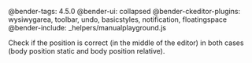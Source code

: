 @bender-tags: 4.5.0
@bender-ui: collapsed
@bender-ckeditor-plugins: wysiwygarea, toolbar, undo, basicstyles, notification, floatingspace
@bender-include: _helpers/manualplayground.js

Check if the position is correct (in the middle of the editor) in both cases (body position static and body position relative).